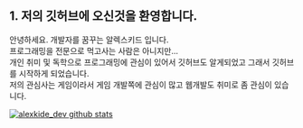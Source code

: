## 1. 저의 깃허브에 오신것을 환영합니다.

안녕하세요. 개발자를 꿈꾸는 알렉스키드 입니다.<br>
프로그래밍을 전문으로 먹고사는 사람은 아니지만... <br>
개인 취미 및 독학으로 프로그래밍에 관심이 있어서 깃허브도 알게되었고 그래서 깃허브를 시작하게 되었습니다.<br>
저의 관심사는 게임이라서 게임 개발쪽에 관심이 많고 웹개발도 취미로 좀 관심이 있습니다.<br>

[![alexkide_dev github stats](https://github-readme-stats.vercel.app/api?username=alexkiddev)](https://github.com/anuraghazra/github-readme-stats)
